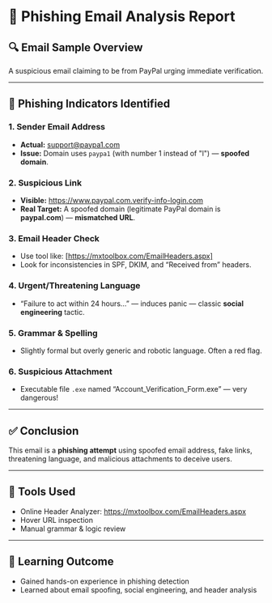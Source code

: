 # 📧 Phishing Email Analysis Report

## 🔍 Email Sample Overview
A suspicious email claiming to be from PayPal urging immediate verification.

---

## 🛑 Phishing Indicators Identified

### 1. **Sender Email Address**
- **Actual:** support@paypa1.com
- **Issue:** Domain uses `paypa1` (with number 1 instead of "l") — **spoofed domain**.

### 2. **Suspicious Link**
- **Visible:** https://www.paypal.com.verify-info-login.com
- **Real Target:** A spoofed domain (legitimate PayPal domain is **paypal.com**) — **mismatched URL**.

### 3. **Email Header Check**
- Use tool like: [https://mxtoolbox.com/EmailHeaders.aspx]
- Look for inconsistencies in SPF, DKIM, and “Received from” headers.

### 4. **Urgent/Threatening Language**
- “Failure to act within 24 hours…” — induces panic — classic **social engineering** tactic.

### 5. **Grammar & Spelling**
- Slightly formal but overly generic and robotic language. Often a red flag.

### 6. **Suspicious Attachment**
- Executable file `.exe` named “Account_Verification_Form.exe” — very dangerous!

---

## ✅ Conclusion

This email is a **phishing attempt** using spoofed email address, fake links, threatening language, and malicious attachments to deceive users.

---

## 🔧 Tools Used
- Online Header Analyzer: https://mxtoolbox.com/EmailHeaders.aspx
- Hover URL inspection
- Manual grammar & logic review

---

## 🎯 Learning Outcome

- Gained hands-on experience in phishing detection
- Learned about email spoofing, social engineering, and header analysis
